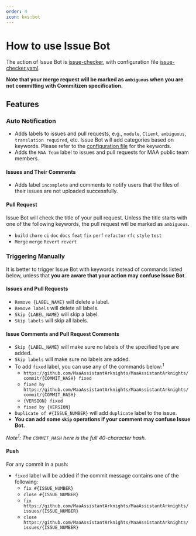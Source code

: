 ```yaml
---
order: 4
icon: bxs:bot
---
```


# How to use Issue Bot

The action of Issue Bot is [issue-checker](https://github.com/zzyyyl/issue-checker), with configuration file [issue-checker.yaml](https://github.com/MaaAssistantArknights/MaaAssistantArknights/blob/master/.github/issue-checker.yaml).

**Note that your merge request will be marked as `ambiguous` when you are not committing with Commitizen specification.**

## Features

### Auto Notification

- Adds labels to issues and pull requests, e.g., `module`, `Client`, `ambiguous`, `translation required`, etc.
    Issue Bot will add categories based on keywords.
    Please refer to the [configuration file](https://github.com/MaaAssistantArknights/MaaAssistantArknights/blob/master/.github/issue-checker.yaml) for the keywords.
- Adds the `MAA Team` label to issues and pull requests for MAA public team members.

#### Issues and Their Comments

- Adds label `incomplete` and comments to notify users that the files of their issues are not uploaded successfully.

#### Pull Request

Issue Bot will check the title of your pull request. Unless the title starts with one of the following keywords, the pull request will be marked as `ambiguous`.

- `build` `chore` `ci` `doc` `docs` `feat` `fix` `perf` `refactor` `rfc` `style` `test`
- `Merge` `merge` `Revert` `revert`

### Triggering Manually

It is better to trigger Issue Bot with keywords instead of commands listed below, unless that **you are aware that your action may confuse Issue Bot**.

#### Issues and Pull Requests

- `Remove {LABEL_NAME}` will delete a label.
- `Remove labels` will delete all labels.
- `Skip {LABEL_NAME}` will skip a label.
- `Skip labels` will skip all labels.

#### Issue Comments and Pull Request Comments

- `Skip {LABEL_NAME}` will make sure no labels of the specified type are added.
- `Skip labels` will make sure no labels are added.
- To add `fixed` label, you can use any of the commands below:<sup>1</sup>
  - `https://github.com/MaaAssistantArknights/MaaAssistantArknights/commit/{COMMIT_HASH} fixed`
  - `fixed by https://github.com/MaaAssistantArknights/MaaAssistantArknights/commit/{COMMIT_HASH}`
  - `{VERSION} fixed`
  - `fixed by {VERSION}`
- `Duplicate of #{ISSUE_NUMBER}` will add `duplicate` label to the issue.
- **You can add some `skip` operations if your comment may confuse Issue Bot.**

_Note<sup>1</sup>: The `COMMIT_HASH` here is the full 40-character hash._

#### Push

For any commit in a push:

- `fixed` label will be added if the commit message contains one of the following:
  - `fix #{ISSUE_NUMBER}`
  - `close #{ISSUE_NUMBER}`
  - `fix https://github.com/MaaAssistantArknights/MaaAssistantArknights/issues/{ISSUE_NUMBER}`
  - `close https://github.com/MaaAssistantArknights/MaaAssistantArknights/issues/{ISSUE_NUMBER}`
